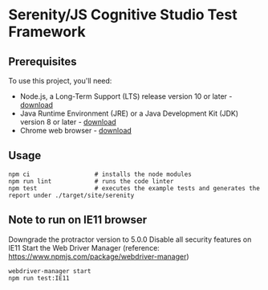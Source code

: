 # Serenity/JS Cognitive Studio Test Framework

## Prerequisites

To use this project, you'll need:
- Node.js, a Long-Term Support (LTS) release version 10 or later - [download](https://nodejs.org/en/)
- Java Runtime Environment (JRE) or a Java Development Kit (JDK) version 8 or later - [download](https://adoptopenjdk.net/)
- Chrome web browser - [download](https://www.google.co.uk/chrome/)

## Usage

```
npm ci                  # installs the node modules
npm run lint            # runs the code linter
npm test                # executes the example tests and generates the report under ./target/site/serenity
```

## Note to run on IE11 browser
Downgrade the protractor version to 5.0.0
Disable all security features on IE11
Start the Web Driver Manager (reference: https://www.npmjs.com/package/webdriver-manager)
```
webdriver-manager start
npm run test:IE11
```

